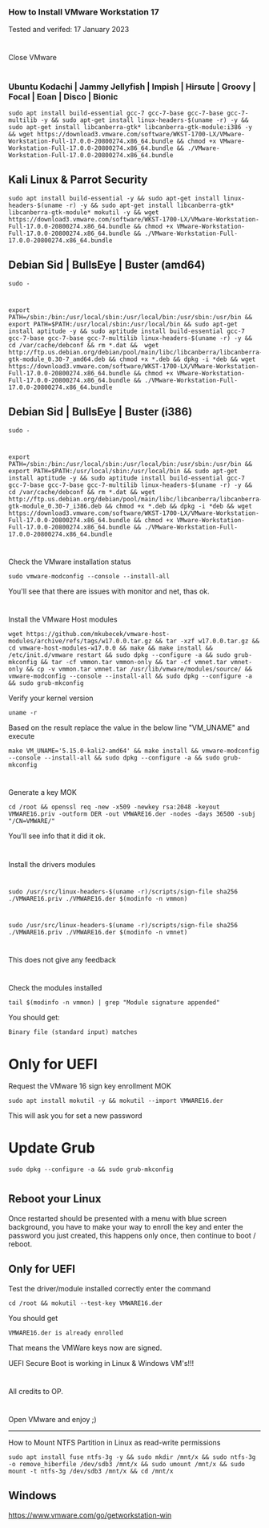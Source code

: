 ### How to Install VMware Workstation 17

Tested and verifed: 17 January 2023
#

Close VMware
#
### Ubuntu Kodachi | Jammy Jellyfish | Impish | Hirsute | Groovy | Focal | Eoan | Disco | Bionic

    sudo apt install build-essential gcc-7 gcc-7-base gcc-7-base gcc-7-multilib -y && sudo apt-get install linux-headers-$(uname -r) -y && sudo apt-get install libcanberra-gtk* libcanberra-gtk-module:i386 -y && wget https://download3.vmware.com/software/WKST-1700-LX/VMware-Workstation-Full-17.0.0-20800274.x86_64.bundle && chmod +x VMware-Workstation-Full-17.0.0-20800274.x86_64.bundle && ./VMware-Workstation-Full-17.0.0-20800274.x86_64.bundle
    
## Kali Linux & Parrot Security

    sudo apt install build-essential -y && sudo apt-get install linux-headers-$(uname -r) -y && sudo apt-get install libcanberra-gtk* libcanberra-gtk-module* mokutil -y && wget https://download3.vmware.com/software/WKST-1700-LX/VMware-Workstation-Full-17.0.0-20800274.x86_64.bundle && chmod +x VMware-Workstation-Full-17.0.0-20800274.x86_64.bundle && ./VMware-Workstation-Full-17.0.0-20800274.x86_64.bundle
    
## Debian Sid | BullsEye | Buster (amd64)
    
    sudo -
#    
    export PATH=/sbin:/bin:/usr/local/sbin:/usr/local/bin:/usr/sbin:/usr/bin && export PATH=$PATH:/usr/local/sbin:/usr/local/bin && sudo apt-get install aptitude -y && sudo aptitude install build-essential gcc-7 gcc-7-base gcc-7-base gcc-7-multilib linux-headers-$(uname -r) -y && cd /var/cache/debconf && rm *.dat &&  wget http://ftp.us.debian.org/debian/pool/main/libc/libcanberra/libcanberra-gtk-module_0.30-7_amd64.deb && chmod +x *.deb && dpkg -i *deb && wget https://download3.vmware.com/software/WKST-1700-LX/VMware-Workstation-Full-17.0.0-20800274.x86_64.bundle && chmod +x VMware-Workstation-Full-17.0.0-20800274.x86_64.bundle && ./VMware-Workstation-Full-17.0.0-20800274.x86_64.bundle
    
    
## Debian Sid | BullsEye | Buster (i386)
    sudo -
#    
    export PATH=/sbin:/bin:/usr/local/sbin:/usr/local/bin:/usr/sbin:/usr/bin && export PATH=$PATH:/usr/local/sbin:/usr/local/bin && sudo apt-get install aptitude -y && sudo aptitude install build-essential gcc-7 gcc-7-base gcc-7-base gcc-7-multilib linux-headers-$(uname -r) -y && cd /var/cache/debconf && rm *.dat && wget http://ftp.us.debian.org/debian/pool/main/libc/libcanberra/libcanberra-gtk-module_0.30-7_i386.deb && chmod +x *.deb && dpkg -i *deb && wget https://download3.vmware.com/software/WKST-1700-LX/VMware-Workstation-Full-17.0.0-20800274.x86_64.bundle && chmod +x VMware-Workstation-Full-17.0.0-20800274.x86_64.bundle && ./VMware-Workstation-Full-17.0.0-20800274.x86_64.bundle
    
#
#   
Check the VMware installation status

    sudo vmware-modconfig --console --install-all

You'll see that there are issues with monitor and net, thas ok.
#
#
#
Install the VMware Host modules

    wget https://github.com/mkubecek/vmware-host-modules/archive/refs/tags/w17.0.0.tar.gz && tar -xzf w17.0.0.tar.gz && cd vmware-host-modules-w17.0.0 && make && make install && /etc/init.d/vmware restart && sudo dpkg --configure -a && sudo grub-mkconfig && tar -cf vmmon.tar vmmon-only && tar -cf vmnet.tar vmnet-only && cp -v vmmon.tar vmnet.tar /usr/lib/vmware/modules/source/ && vmware-modconfig --console --install-all && sudo dpkg --configure -a && sudo grub-mkconfig 
    
Verify your kernel version

    uname -r

Based on the result replace the value in the below line "VM_UNAME" and execute

    make VM_UNAME='5.15.0-kali2-amd64' && make install && vmware-modconfig --console --install-all && sudo dpkg --configure -a && sudo grub-mkconfig
#
    

Generate a key MOK

    cd /root && openssl req -new -x509 -newkey rsa:2048 -keyout VMWARE16.priv -outform DER -out VMWARE16.der -nodes -days 36500 -subj "/CN=VMWARE/"

You'll see info that it did it ok.
#
#

Install the drivers modules
#
    sudo /usr/src/linux-headers-$(uname -r)/scripts/sign-file sha256 ./VMWARE16.priv ./VMWARE16.der $(modinfo -n vmmon)
#
    sudo /usr/src/linux-headers-$(uname -r)/scripts/sign-file sha256 ./VMWARE16.priv ./VMWARE16.der $(modinfo -n vmnet)
#
#
This does not give any feedback
#
#
#
#
Check the modules installed

    tail $(modinfo -n vmmon) | grep "Module signature appended"

You should get:

    Binary file (standard input) matches
    
# Only for UEFI
Request the VMware 16 sign key enrollment MOK 

    sudo apt install mokutil -y && mokutil --import VMWARE16.der

This will ask you for set a new password
#
# Update Grub

    sudo dpkg --configure -a && sudo grub-mkconfig
#
#
#
## Reboot your Linux

Once restarted should be presented with a menu with blue screen background, you have to make your way to enroll the key and enter the password you just created, this happens only once, then continue to boot / reboot.

## Only for UEFI
Test the driver/module installed correctly enter the command

    cd /root && mokutil --test-key VMWARE16.der

You should get 
    
    VMWARE16.der is already enrolled

That means the VMWare keys now are signed.

UEFI Secure Boot is working in Linux & Windows VM's!!!

#


All credits to OP.
    
#
Open VMware and enjoy ;)

-----------------
How to Mount NTFS Partition in Linux as read-write permissions

    sudo apt install fuse ntfs-3g -y && sudo mkdir /mnt/x && sudo ntfs-3g -o remove_hiberfile /dev/sdb3 /mnt/x && sudo umount /mnt/x && sudo mount -t ntfs-3g /dev/sdb3 /mnt/x && cd /mnt/x


## Windows

https://www.vmware.com/go/getworkstation-win

